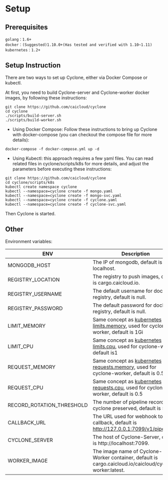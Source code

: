 # Setup

## Prerequisites

```
golang：1.6+
docker：(Suggested)1.10.0+(Has tested and verified with 1.10~1.11)
kubernetes：1.2+
```

## Setup Instruction

There are two ways to set up Cyclone, either via Docker Compose or kubectl.

At first, you need to build Cyclone-server and Cyclone-worker docker images, by following these instructions:

```
git clone https://github.com/caicloud/cyclone
cd cyclone
./scripts/build-server.sh
./scripts/build-worker.sh
```

- Using Docker Compose: Follow these instructions to bring up Cyclone with docker-compose (you can checkout the compose file for more details):

```
docker-compose -f docker-compose.yml up -d
```

- Using Kubectl: this approach requires a few yaml files. You can read related files in cyclone/scripts/k8s for more details, and adjust the parameters before executing these instructions:

```
git clone https://github.com/caicloud/cyclone
cd cyclone/scripts/k8s
kubectl create namespace cyclone
kubectl --namespace=cyclone create -f mongo.yaml
kubectl --namespace=cyclone create -f mongo-svc.yaml
kubectl --namespace=cyclone create -f cyclone.yaml
kubectl --namespace=cyclone create -f cyclone-svc.yaml
```

Then Cyclone is started.

## Other

Environment variables:

| ENV                       | Description                              |
| ------------------------- | ---------------------------------------- |
| MONGODB_HOST              | The IP of mongodb, default is localhost. |
| REGISTRY_LOCATION         | The registry to push images, default is cargo.caicloud.io. |
| REGISTRY_USERNAME         | The default username for docker registry, default is null. |
| REGISTRY_PASSWORD         | The default password for docker registry, default is null. |
| LIMIT_MEMORY              | Same concept as [kubernetes limits.memory](https://kubernetes.io/docs/concepts/policy/resource-quotas), used for cyclone-worker, default is 1Gi     |
| LIMIT_CPU                 | Same concept as [kubernetes limits.cpu](https://kubernetes.io/docs/concepts/policy/resource-quotas), used for cyclone-worker, default is1           |
| REQUEST_MEMORY            | Same concept as [kubernetes requests.memory](https://kubernetes.io/docs/concepts/policy/resource-quotas), used for cyclone-worker, default is 0.5Gi |
| REQUEST_CPU               | Same concept as [kubernetes requests.cpu](https://kubernetes.io/docs/concepts/policy/resource-quotas), used for cyclone-worker, default is 0.5      |
| RECORD_ROTATION_THRESHOLD | The number of pipeline records cyclone preserved, default is 50      |
| CALLBACK_URL              | The URL used for webhook to callback, default is http://127.0.0.1:7099/v1/pipelines       |
| CYCLONE_SERVER            | The host of Cyclone-Server, default is http://localhost:7099. |
| WORKER_IMAGE              | The image name of Cyclone-Worker container, default is cargo.caicloud.io/caicloud/cyclone-worker:latest. |
